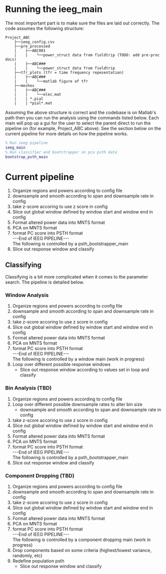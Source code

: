 # Running the ieeg_main
The most important part is to make sure the files are laid out correctly. The code assumes the following structure:  

```
Project_ABC
    ├──ieeg_config.csv
    ├──pre_processed
    |    ├──ABC001
    |    |    └──power_struct data from fieldtrip (TODO: add pre-proc docs)
    |    ├──ABC###
    |    |    └──power_struct data from fieldtrip
    ├──tfr_plots (tfr = time frequency repesentation)
    |    ├──ABC###
    |    |    └──matlab figure of tfr
    ├──meshes
    |    ├──ABC###
    |    |    └──elec.mat
    |    | *.pial
    |    | *pial*.mat
```

Assuming the above structure is correct and the codebase is on Matlab's path then you can run the analysis using the commands listed below. Each main will pop up a gui for the user to select the parent direct to run the pipeline on (for example, Project_ABC above). See the section below on the current pipeline for more details on how the pipeline works.
```m
% Run ieeg pipeline
ieeg_main 
% Run classifier and bootstrapper on pca psth data
bootstrap_psth_main
```


# Current pipeline
1. Organize regions and powers according to config file
2. downsample and smooth according to span and downsample rate in config
3. take z-score accoring to use z score in config
4. Slice out global window defined by window start and window end in config
5. Format altered power data into MNTS format
6. PCA on MNTS format
7. format PC score into PSTH format  
---End of IEEG PIPELINE---  
The following is controlled by a psth_bootstrapper_main
8. Slice out response window and classify

## Classifying
Classifying is a bit more complicated when it comes to the parameter search. The pipeline is detailed below.
### Window Analysis
1. Organize regions and powers according to config file
2. downsample and smooth according to span and downsample rate in config
3. take z-score accoring to use z score in config
4. Slice out global window defined by window start and window end in config
5. Format altered power data into MNTS format
6. PCA on MNTS format
7. format PC score into PSTH format  
---End of IEEG PIPELINE---  
The following is controlled by a window main (work in progress)
8. Loop over different possible response windows
    * Slice out response window according to values set in loop and classify

### Bin Analysis (TBD)
1. Organize regions and powers according to config file
2. Loop over different possible downsample rates to alter bin size
    * downsample and smooth according to span and downsample rate in config
3. take z-score accoring to use z score in config
4. Slice out global window defined by window start and window end in config
5. Format altered power data into MNTS format
6. PCA on MNTS format
7. format PC score into PSTH format  
---End of IEEG PIPELINE---  
The following is controlled by a psth_bootstrapper_main
8. Slice out response window and classify

### Component Dropping (TBD)
1. Organize regions and powers according to config file
2. downsample and smooth according to span and downsample rate in config
3. take z-score accoring to use z score in config
4. Slice out global window defined by window start and window end in config
5. Format altered power data into MNTS format
6. PCA on MNTS format
7. format PC score into PSTH format  
---End of IEEG PIPELINE---  
The following is controlled by a component dropping main (work in progress)
8. Drop components based on some criteria (highest/lowest variance, randomly, etc)
9. Redefine population psth
    * Slice out response window and classify